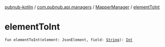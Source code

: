 [pubnub-kotlin](../../index.md) / [com.pubnub.api.managers](../index.md) / [MapperManager](index.md) / [elementToInt](./element-to-int.md)

# elementToInt

`fun elementToInt(element: JsonElement, field: `[`String`](https://kotlinlang.org/api/latest/jvm/stdlib/kotlin/-string/index.html)`): `[`Int`](https://kotlinlang.org/api/latest/jvm/stdlib/kotlin/-int/index.html)